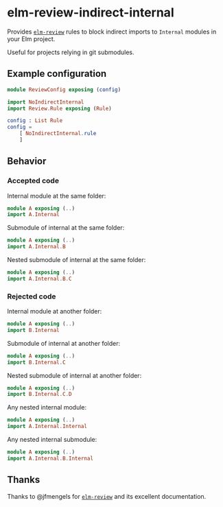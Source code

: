 # elm-review-indirect-internal

Provides [`elm-review`](https://package.elm-lang.org/packages/jfmengels/elm-review/latest/) rules to block indirect imports to `Internal` modules in your Elm project.

Useful for projects relying in git submodules.

## Example configuration

```elm
module ReviewConfig exposing (config)

import NoIndirectInternal
import Review.Rule exposing (Rule)

config : List Rule
config =
    [ NoIndirectInternal.rule
    ]
```

## Behavior

### Accepted code

Internal module at the same folder:

```elm
module A exposing (..)
import A.Internal
```

Submodule of internal at the same folder:

```elm
module A exposing (..)
import A.Internal.B
```

Nested submodule of internal at the same folder:

```elm
module A exposing (..)
import A.Internal.B.C
```

### Rejected code

Internal module at another folder:

```elm
module A exposing (..)
import B.Internal
```

Submodule of internal at another folder:

```elm
module A exposing (..)
import B.Internal.C
```

Nested submodule of internal at another folder:

```elm
module A exposing (..)
import B.Internal.C.D
```

Any nested internal module:

```elm
module A exposing (..)
import A.Internal.Internal
```

Any nested internal submodule:

```elm
module A exposing (..)
import A.Internal.B.Internal
```

## Thanks

Thanks to @jfmengels for [`elm-review`](https://package.elm-lang.org/packages/jfmengels/elm-review/latest/) and its excellent documentation.

